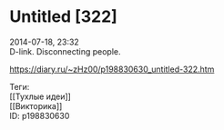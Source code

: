 Untitled [322]
===============

   
 2014-07-18, 23:32   
  D-link. Disconnecting people.   
    
 <https://diary.ru/~zHz00/p198830630_untitled-322.htm>   
   
 Теги:   
 [[Тухлые идеи]]   
 [[Викторика]]   
 ID: p198830630